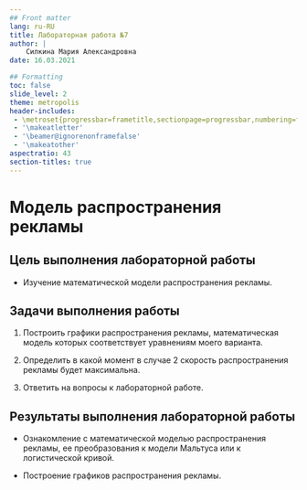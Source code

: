 ```yaml
---
## Front matter
lang: ru-RU
title: Лабораторная работа №7
author: |
	Силкина Мария Александровна
date: 16.03.2021

## Formatting
toc: false
slide_level: 2
theme: metropolis
header-includes: 
 - \metroset{progressbar=frametitle,sectionpage=progressbar,numbering=fraction}
 - '\makeatletter'
 - '\beamer@ignorenonframefalse'
 - '\makeatother'
aspectratio: 43
section-titles: true
---
```


# Модель распространения рекламы

## Цель выполнения лабораторной работы

- Изучение математической модели распространения рекламы.

## Задачи выполнения работы

1. Построить графики распространения рекламы, математическая модель которых соответствует уравнениям моего варианта.

2. Определить в какой момент в случае 2 скорость распространения рекламы будет максимальна.

3. Ответить на вопросы к лабораторной работе.

## Результаты выполнения лабораторной работы

- Ознакомление с математической моделью распространения рекламы, ее преобразования к модели Мальтуса или к логистической кривой.

- Построение графиков распространения рекламы.
